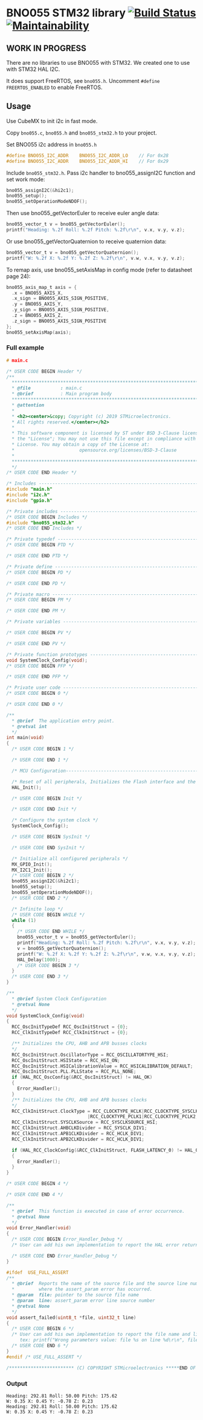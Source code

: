 # BNO055 STM32 library [![Build Status](https://travis-ci.org/ivyknob/bno055_stm32.svg?branch=master)](https://travis-ci.org/ivyknob/bno055_stm32) [![Maintainability](https://api.codeclimate.com/v1/badges/121a150b18db278f559b/maintainability)](https://codeclimate.com/github/ivyknob/bno055_stm32/maintainability)


## WORK IN PROGRESS

There are no libraries to use BNO055 with STM32.
We created one to use with STM32 HAL I2C.

It does support FreeRTOS, see `bno055.h`. Uncomment `#define FREERTOS_ENABLED` to enable FreeRTOS.

## Usage

Use CubeMX to init i2c in fast mode.

Copy `bno055.c`, `bno055.h` and `bno055_stm32.h` to your project.

Set BNO055 i2c address in `bno055.h`

```c
#define BNO055_I2C_ADDR    BNO055_I2C_ADDR_LO    // For 0x28
#define BNO055_I2C_ADDR    BNO055_I2C_ADDR_HI    // For 0x29
```

Include `bno055_stm32.h`.
Pass i2c handler to bno055_assignI2C function and set work mode:

```c
bno055_assignI2C(&hi2c1);
bno055_setup();
bno055_setOperationModeNDOF();
```

Then use bno055_getVectorEuler to receive euler angle data:

```c
bno055_vector_t v = bno055_getVectorEuler();
printf("Heading: %.2f Roll: %.2f Pitch: %.2f\r\n", v.x, v.y, v.z);
```

Or use bno055_getVectorQuaternion to receive quaternion data:

```c
bno055_vector_t v = bno055_getVectorQuaternion();
printf("W: %.2f X: %.2f Y: %.2f Z: %.2f\r\n", v.w, v.x, v.y, v.z);
```

To remap axis, use bno055_setAxisMap in config mode (refer to datasheet page 24):

```c
bno055_axis_map_t axis = {
  .x = BNO055_AXIS_X,
  .x_sign = BNO055_AXIS_SIGN_POSITIVE,
  .y = BNO055_AXIS_Y,
  .y_sign = BNO055_AXIS_SIGN_POSITIVE,
  .z = BNO055_AXIS_Z,
  .z_sign = BNO055_AXIS_SIGN_POSITIVE
};
bno055_setAxisMap(axis);
```

### Full example

```c
# main.c

/* USER CODE BEGIN Header */
/**
  ******************************************************************************
  * @file           : main.c
  * @brief          : Main program body
  ******************************************************************************
  * @attention
  *
  * <h2><center>&copy; Copyright (c) 2019 STMicroelectronics.
  * All rights reserved.</center></h2>
  *
  * This software component is licensed by ST under BSD 3-Clause license,
  * the "License"; You may not use this file except in compliance with the
  * License. You may obtain a copy of the License at:
  *                        opensource.org/licenses/BSD-3-Clause
  *
  ******************************************************************************
  */
/* USER CODE END Header */

/* Includes ------------------------------------------------------------------*/
#include "main.h"
#include "i2c.h"
#include "gpio.h"

/* Private includes ----------------------------------------------------------*/
/* USER CODE BEGIN Includes */
#include "bno055_stm32.h"
/* USER CODE END Includes */

/* Private typedef -----------------------------------------------------------*/
/* USER CODE BEGIN PTD */

/* USER CODE END PTD */

/* Private define ------------------------------------------------------------*/
/* USER CODE BEGIN PD */

/* USER CODE END PD */

/* Private macro -------------------------------------------------------------*/
/* USER CODE BEGIN PM */

/* USER CODE END PM */

/* Private variables ---------------------------------------------------------*/

/* USER CODE BEGIN PV */

/* USER CODE END PV */

/* Private function prototypes -----------------------------------------------*/
void SystemClock_Config(void);
/* USER CODE BEGIN PFP */

/* USER CODE END PFP */

/* Private user code ---------------------------------------------------------*/
/* USER CODE BEGIN 0 */

/* USER CODE END 0 */

/**
  * @brief  The application entry point.
  * @retval int
  */
int main(void)
{
  /* USER CODE BEGIN 1 */

  /* USER CODE END 1 */

  /* MCU Configuration--------------------------------------------------------*/

  /* Reset of all peripherals, Initializes the Flash interface and the Systick. */
  HAL_Init();

  /* USER CODE BEGIN Init */

  /* USER CODE END Init */

  /* Configure the system clock */
  SystemClock_Config();

  /* USER CODE BEGIN SysInit */

  /* USER CODE END SysInit */

  /* Initialize all configured peripherals */
  MX_GPIO_Init();
  MX_I2C1_Init();
  /* USER CODE BEGIN 2 */
  bno055_assignI2C(&hi2c1);
  bno055_setup();
  bno055_setOperationModeNDOF();
  /* USER CODE END 2 */

  /* Infinite loop */
  /* USER CODE BEGIN WHILE */
  while (1)
  {
    /* USER CODE END WHILE */
    bno055_vector_t v = bno055_getVectorEuler();
    printf("Heading: %.2f Roll: %.2f Pitch: %.2f\r\n", v.x, v.y, v.z);
    v = bno055_getVectorQuaternion();
    printf("W: %.2f X: %.2f Y: %.2f Z: %.2f\r\n", v.w, v.x, v.y, v.z);
    HAL_Delay(1000);
    /* USER CODE BEGIN 3 */
  }
  /* USER CODE END 3 */
}

/**
  * @brief System Clock Configuration
  * @retval None
  */
void SystemClock_Config(void)
{
  RCC_OscInitTypeDef RCC_OscInitStruct = {0};
  RCC_ClkInitTypeDef RCC_ClkInitStruct = {0};

  /** Initializes the CPU, AHB and APB busses clocks 
  */
  RCC_OscInitStruct.OscillatorType = RCC_OSCILLATORTYPE_HSI;
  RCC_OscInitStruct.HSIState = RCC_HSI_ON;
  RCC_OscInitStruct.HSICalibrationValue = RCC_HSICALIBRATION_DEFAULT;
  RCC_OscInitStruct.PLL.PLLState = RCC_PLL_NONE;
  if (HAL_RCC_OscConfig(&RCC_OscInitStruct) != HAL_OK)
  {
    Error_Handler();
  }
  /** Initializes the CPU, AHB and APB busses clocks 
  */
  RCC_ClkInitStruct.ClockType = RCC_CLOCKTYPE_HCLK|RCC_CLOCKTYPE_SYSCLK
                              |RCC_CLOCKTYPE_PCLK1|RCC_CLOCKTYPE_PCLK2;
  RCC_ClkInitStruct.SYSCLKSource = RCC_SYSCLKSOURCE_HSI;
  RCC_ClkInitStruct.AHBCLKDivider = RCC_SYSCLK_DIV1;
  RCC_ClkInitStruct.APB1CLKDivider = RCC_HCLK_DIV1;
  RCC_ClkInitStruct.APB2CLKDivider = RCC_HCLK_DIV1;

  if (HAL_RCC_ClockConfig(&RCC_ClkInitStruct, FLASH_LATENCY_0) != HAL_OK)
  {
    Error_Handler();
  }
}

/* USER CODE BEGIN 4 */

/* USER CODE END 4 */

/**
  * @brief  This function is executed in case of error occurrence.
  * @retval None
  */
void Error_Handler(void)
{
  /* USER CODE BEGIN Error_Handler_Debug */
  /* User can add his own implementation to report the HAL error return state */

  /* USER CODE END Error_Handler_Debug */
}

#ifdef  USE_FULL_ASSERT
/**
  * @brief  Reports the name of the source file and the source line number
  *         where the assert_param error has occurred.
  * @param  file: pointer to the source file name
  * @param  line: assert_param error line source number
  * @retval None
  */
void assert_failed(uint8_t *file, uint32_t line)
{ 
  /* USER CODE BEGIN 6 */
  /* User can add his own implementation to report the file name and line number,
     tex: printf("Wrong parameters value: file %s on line %d\r\n", file, line) */
  /* USER CODE END 6 */
}
#endif /* USE_FULL_ASSERT */

/************************ (C) COPYRIGHT STMicroelectronics *****END OF FILE****/

```

### Output

```
Heading: 292.81 Roll: 50.00 Pitch: 175.62
W: 0.35 X: 0.45 Y: -0.78 Z: 0.23
Heading: 292.81 Roll: 50.00 Pitch: 175.62
W: 0.35 X: 0.45 Y: -0.78 Z: 0.23
```
